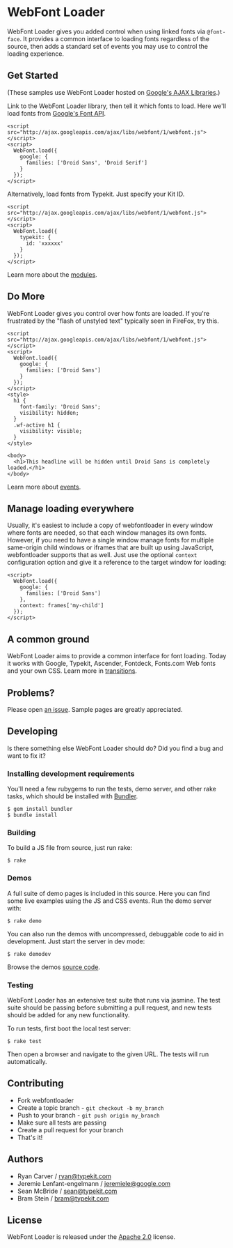 # WebFont Loader

WebFont Loader gives you added control when using linked fonts via
`@font-face`. It provides a common interface to loading fonts regardless of
the source, then adds a standard set of events you may use to control the
loading experience.


## Get Started

(These samples use WebFont Loader hosted on [Google's AJAX Libraries][gajax].)

Link to the WebFont Loader library, then tell it which fonts to load. Here we'll
load fonts from [Google's Font API][gfontapi].

    <script src="http://ajax.googleapis.com/ajax/libs/webfont/1/webfont.js"></script>
    <script>
      WebFont.load({
        google: {
          families: ['Droid Sans', 'Droid Serif']
        }
      });
    </script>

Alternatively, load fonts from Typekit. Just specify your Kit ID.

    <script src="http://ajax.googleapis.com/ajax/libs/webfont/1/webfont.js"></script>
    <script>
      WebFont.load({
        typekit: {
          id: 'xxxxxx'
        }
      });
    </script>

Learn more about the
[modules][mod].


## Do More

WebFont Loader gives you control over how fonts are loaded. If you're
frustrated by the "flash of unstyled text" typically seen in FireFox, try
this.

    <script src="http://ajax.googleapis.com/ajax/libs/webfont/1/webfont.js"></script>
    <script>
      WebFont.load({
        google: {
          families: ['Droid Sans']
        }
      });
    </script>
    <style>
      h1 {
        font-family: 'Droid Sans';
        visibility: hidden;
      }
      .wf-active h1 {
        visibility: visible;
      }
    </style>

    <body>
      <h1>This headline will be hidden until Droid Sans is completely loaded.</h1>
    </body>

Learn more about [events][evt].

## Manage loading everywhere

Usually, it's easiest to include a copy of webfontloader in every window where
fonts are needed, so that each window manages its own fonts. However, if you
need to have a single window manage fonts for multiple same-origin child windows
or iframes that are built up using JavaScript, webfontloader supports that as
well. Just use the optional `context` configuration option and give it a
reference to the target window for loading:

    <script>
      WebFont.load({
        google: {
          families: ['Droid Sans']
        },
        context: frames['my-child']
      });
    </script>

## A common ground

WebFont Loader aims to provide a common interface for font loading. Today it
works with Google, Typekit, Ascender, Fontdeck, Fonts.com Web fonts and your own
CSS. Learn more in [transitions][trn].


## Problems?

Please open [an issue][issues]. Sample pages are greatly appreciated.


## Developing

Is there something else WebFont Loader should do? Did you find a bug and want
to fix it?

### Installing development requirements

You'll need a few rubygems to run the tests, demo server, and other rake tasks, which should be installed with [Bundler](http://gembundler.com/).

    $ gem install bundler
    $ bundle install

### Building

To build a JS file from source, just run rake:

    $ rake

### Demos

A full suite of demo pages is included in this source. Here you can find some
live examples using the JS and CSS events. Run the demo server with:

    $ rake demo

You can also run the demos with uncompressed, debuggable code to aid in
development. Just start the server in dev mode:

    $ rake demodev

Browse the demos [source code][demos].

### Testing

WebFont Loader has an extensive test suite that runs via jasmine. The test suite
should be passing before submitting a pull request, and new tests should be added
for any new functionality.

To run tests, first boot the local test server:

    $ rake test

Then open a browser and navigate to the given URL. The tests will run
automatically.


## Contributing

* Fork webfontloader
* Create a topic branch - `git checkout -b my_branch`
* Push to your branch - `git push origin my_branch`
* Make sure all tests are passing
* Create a pull request for your branch
* That's it!


## Authors

* Ryan Carver / ryan@typekit.com
* Jeremie Lenfant-engelmann /  jeremiele@google.com
* Sean McBride / sean@typekit.com
* Bram Stein / bram@typekit.com


## License

WebFont Loader is released under the [Apache 2.0][lic] license.


[mod]: http://github.com/typekit/webfontloader/blob/master/docs/MODULES.md
[trn]: http://github.com/typekit/webfontloader/blob/master/docs/TRANSITIONS.md
[evt]: http://github.com/typekit/webfontloader/blob/master/docs/EVENTS.md
[lic]: http://github.com/typekit/webfontloader/blob/master/LICENSE
[demos]: http://github.com/typekit/webfontloader/blob/master/lib/webfontloader/demo/public
[gfontapi]: https://code.google.com/apis/webfonts/
[gajax]: http://code.google.com/apis/ajaxlibs/
[issues]: https://github.com/typekit/webfontloader/issues
